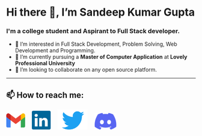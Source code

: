 <!--
**sandeepswnkumar/sandeepswnkumar** is a ✨ _special_ ✨ repository because its `README.md` (this file) appears on your GitHub profile.

Here are some ideas to get you started:

- 🔭 I’m currently working on ...
- 🌱 I’m currently learning ...
- 👯 I’m looking to collaborate on ...
- 🤔 I’m looking for help with ...
- 💬 Ask me about ...

- 😄 Pronouns: ...
- ⚡ Fun fact: ...
-->

<h1> Hi there 👋, I’m Sandeep Kumar Gupta</h1>
<h3>I'm a college student and Aspirant to Full Stack developer.</h3>

- 👀 I’m interested in Full Stack Development, Problem Solving, Web Development and Programming.
- 🌱 I’m currently pursuing a **Master of Computer Application** at **Lovely Professional University**
- 💞️ I’m looking to collaborate on any open source platform.
---
<h2>📫 How to reach me: </h2>
<a href="mailto:sandeepswnkumar@gmail.com" target="_blank"><img src="images/official-gmail-icon.svg" alt="Gmail Logo" width="50"></a>&emsp;
<a href="https://www.linkedin.com/in/sandeep-kumar-gupta-850818190/" target="_blank"><img src="images/linkedin-icon-2.svg" alt="LinkedIn Logo" width="50"></a>&emsp;
<a href="https://twitter.com/itsss_sandy" target="_blank"><img src="images/twitter-6.svg" alt="Twitter Logo" width="80"></a>&emsp;
<a href="https://t.me/sandeepswnkumar" target="_blank"><img src="images/discord-6.svg" alt="Discord Logo" width="60"></a>&emsp;
